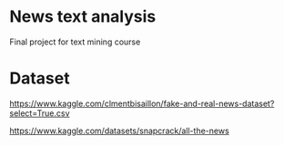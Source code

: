 # News text analysis
Final project for text mining course
# Dataset
https://www.kaggle.com/clmentbisaillon/fake-and-real-news-dataset?select=True.csv

https://www.kaggle.com/datasets/snapcrack/all-the-news
